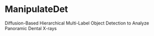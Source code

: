 # ManipulateDet
Diffusion-Based Hierarchical Multi-Label Object Detection to Analyze Panoramic Dental X-rays
